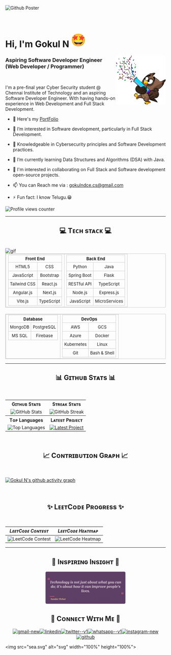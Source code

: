![Github Poster](https://github.com/user-attachments/assets/7e5ae670-97f3-422d-883c-7637254dffc4)

<br>


# Hi, I'm Gokul N <img src="512.gif" alt="GIF" width="45" height="45">    
<img src="Torch.png" align="right" alt="PNG" width="31%" height="31%">


### Aspiring Software Developer Engineer (Web Developer / Programmer) 

<br>

 I'm a pre-final year Cyber Security student @ Chennai Institute of Technology and an aspiring Software Developer Engineer. With having hands-on experience in Web Development and Full Stack Development.
 <br />
 

- 🚀 Here's my [PortFolio](https://my-portfolio-gokul-projects.vercel.app/)

- 👀 I’m interested in Software development, particularly in Full Stack Development.

- 🔐 Knowledgeable in Cybersecurity principles and Software Development practices.

- 🌱 I’m currently learning Data Structures and Algorithms (DSA) with Java.

- 💞 I'm interested in collaborating on Full Stack and Software development open-source projects.

- 📫 You can Reach me via : [gokulndce.cs@gmail.com](mailto:gokulndce.cs@gmail.com)

- ⚡ Fun fact: I know Telugu.😁
  
<p align="left">
  <img src="https://komarev.com/ghpvc/?username=KingGokul2004&&style=flat-square" alt="Profile views counter" width="17%" height="15%">
</p>

---

<h2 align="center"><strong>💻 Tᴇᴄʜ sᴛᴀᴄᴋ 💻</strong></h2>

<br />

<img src="Skills_Animation_Dark.gif" align="left" alt="gif" width="45%" height="70%">

<table style="width: 100%; text-align: center; font-size: small; border: 1px solid #ccc; border-collapse: collapse;">
  <tr>
    <td style="vertical-align: top; border: 1px solid #ccc;">
      <table style="margin: auto; border-collapse: collapse;">
        <tr>
          <th colspan="2" style="border: 1px solid #ccc;">Front End</th>
        </tr>
        <tr>
          <td style="padding: 5px; border: 1px solid #ccc;">HTML5</td>
          <td style="padding: 5px; border: 1px solid #ccc;">CSS</td>
        </tr>
        <tr>
          <td style="padding: 5px; border: 1px solid #ccc;">JavaScript</td>
          <td style="padding: 5px; border: 1px solid #ccc;">Bootstrap</td>
        </tr>
        <tr>
          <td style="padding: 5px; border: 1px solid #ccc;">Tailwind CSS</td>
          <td style="padding: 5px; border: 1px solid #ccc;">React.js</td>
        </tr>
        <tr>
          <td style="padding: 5px; border: 1px solid #ccc;">Angular.js</td>
          <td style="padding: 5px; border: 1px solid #ccc;">Next.js</td>
        </tr>
        <tr>
          <td style="padding: 5px; border: 1px solid #ccc;">Vite.js</td>
          <td style="padding: 5px; border: 1px solid #ccc;">TypeScript</td>
        </tr>
      </table>
    </td>
    <td style="vertical-align: top; border: 1px solid #ccc;">
      <table style="margin: auto; border-collapse: collapse;">
        <tr>
          <th colspan="2" style="border: 1px solid #ccc;">Back End</th>
        </tr>
        <tr>
          <td style="padding: 5px; border: 1px solid #ccc;">Python</td>
          <td style="padding: 5px; border: 1px solid #ccc;">Java</td>
        </tr>
        <tr>
          <td style="padding: 5px; border: 1px solid #ccc;">Spring Boot</td>
          <td style="padding: 5px; border: 1px solid #ccc;">Flask</td>
        </tr>
        <tr>
          <td style="padding: 5px; border: 1px solid #ccc;">RESTful API</td>
          <td style="padding: 5px; border: 1px solid #ccc;">TypeScript</td>
        </tr>
        <tr>
          <td style="padding: 5px; border: 1px solid #ccc;">Node.js</td>
          <td style="padding: 5px; border: 1px solid #ccc;">Express.js</td>
        </tr>
        <tr>
          <td style="padding: 5px; border: 1px solid #ccc;">JavaScript</td>
          <td style="padding: 5px; border: 1px solid #ccc;">MicroServices</td>
        </tr>
      </table>
    </td>
  </tr>
</table>

<div align="center" style="margin-top: 20px;">
  <table style="width: 100%; text-align: center; font-size: small; border: 1px solid #ccc; border-collapse: collapse;">
    <tr>
      <td style="vertical-align: top; border: 1px solid #ccc;">
        <table style="margin: auto; border-collapse: collapse;">
          <tr>
            <th colspan="2" style="border: 1px solid #ccc;">Database</th>
          </tr>
          <tr>
            <td style="padding: 5px; border: 1px solid #ccc;">MongoDB</td>
            <td style="padding: 5px; border: 1px solid #ccc;">PostgreSQL</td>
          </tr>
          <tr>
            <td style="padding: 5px; border: 1px solid #ccc;">MS SQL</td>
            <td style="padding: 5px; border: 1px solid #ccc;">Firebase</td>
          </tr>
        </table>
      </td>
      <td style="vertical-align: top; border: 1px solid #ccc;">
        <table style="margin: auto; border-collapse: collapse;">
          <tr>
            <th colspan="2" style="border: 1px solid #ccc;">DevOps</th>
          </tr>
          <tr>
            <td style="padding: 5px; border: 1px solid #ccc;">AWS</td>
            <td style="padding: 5px; border: 1px solid #ccc;">GCS</td>
          </tr>
          <tr>
            <td style="padding: 5px; border: 1px solid #ccc;">Azure</td>
            <td style="padding: 5px; border: 1px solid #ccc;">Docker</td>
          </tr>
          <tr>
            <td style="padding: 5px; border: 1px solid #ccc;">Kubernetes</td>
            <td style="padding: 5px; border: 1px solid #ccc;">Linux</td>
          </tr>
          <tr>
            <td style="padding: 5px; border: 1px solid #ccc;">Git</td>
            <td style="padding: 5px; border: 1px solid #ccc;">Bash & Shell</td>
          </tr>
        </table>
      </td>
    </tr>
  </table>
</div>


***


<h2 align="center"><strong>📊 Gɪᴛʜᴜʙ Sᴛᴀᴛs 📊</strong></h2>
<br />

<table>
  <tr>
    <th align="center">Gɪᴛʜᴜʙ Sᴛᴀᴛs</th>
    <th align="center">Sᴛʀᴇᴀᴋ Sᴛᴀᴛs</th>
  </tr>
  <tr>
    <td align="center">
      <img src="https://github-readme-stats.vercel.app/api?username=KingGokul2004&show_icons=true&theme=radical&count_private=true&hide_border=true" alt="GitHub Stats">
    </td>
    <td align="center">
      <img src="https://streak-stats.demolab.com/?user=KingGokul2004&theme=radical&hide_border=true" alt="GitHub Streak">
    </td>
  </tr>
  <tr>
    <th align="center">Tᴏᴘ Languages</th>
    <th align="center">Lᴀᴛᴇsᴛ Pʀᴏᴊᴇᴄᴛ</th>
  </tr>
  <tr>
    <td align="center">
      <img src="https://github-readme-stats.vercel.app/api/top-langs/?username=KingGokul2004&exclude_repo=github-readme-stats,KingGokul2004.github.io&theme=radical&layout=compact&hide_border=true" alt="Top Languages">
    </td>
    <td align="center">
      <a href="https://github.com/KingGokul2004/My_PortFolio">
        <img src="https://github-readme-stats.vercel.app/api/pin/?username=KingGokul2004&repo=My_PortFolio&theme=radical&hide_border=true" alt="Latest Project">
      </a>
    </td>
  </tr>
</table>
<br />

<h2 align="center"><strong>📈 Cᴏɴᴛʀɪʙᴜᴛɪᴏɴ Gʀᴀᴘʜ 📈</strong></h2>
<br />

[![Gokul N's github activity graph](https://github-readme-activity-graph.vercel.app/graph?username=KingGokul2004&bg_color=200024&color=ffffff&line=f53d91&point=ffd700&area=true&hide_border=true)](https://github.com/ashutosh00710/github-readme-activity-graph)

<br />

<h2 align="center"><strong>✨ LᴇᴇᴛCᴏᴅᴇ Pʀᴏɢʀᴇss ✨</strong></h2>

<br />

| *LᴇᴇᴛCᴏᴅᴇ Cᴏɴᴛᴇsᴛ* | *LᴇᴇᴛCᴏᴅᴇ Hᴇᴀᴛmᴀᴘ* |
|-----------------------------|--------------------------|
| ![LeetCode Contest](https://leetcard.jacoblin.cool/GOKUL_N_CS?theme=radical&font=Tiro%20Tamil&ext=contest) | ![LeetCode Heatmap](https://leetcard.jacoblin.cool/GOKUL_N_CS?theme=radical&font=Tiro%20Tamil&ext=heatmap) |

***

<h2 align="center"><strong>🌟 Iɴsᴘɪʀɪɴɢ Iɴsɪɢʜᴛ 🌟</strong></h2>

<div align="center">
  <img src="Group 4_enhanced.png" alt="png" width="50%" height="50%">
</div>

<h2 align="center"><strong>🤝 Cᴏɴɴᴇᴄᴛ Wɪᴛʜ Mᴇ 🤝</strong></h2>

<div align="center">
 
<a href="mailto:gokulndce.cs@gmail.com">
    <img style="width: 48px; height: 48px; margin: 0 -2px;" src="https://img.icons8.com/color/48/gmail-new.png" alt="gmail-new"/>
</a>
<a href="https://www.linkedin.com/in/gokul-n-a680a5217/">
    <img style="width: 48px; height: 48px; margin: 0 -2px;" src="https://img.icons8.com/color/48/linkedin.png" alt="linkedin"/>
</a>
<a href="https://x.com/Gokuln2004">
    <img style="width: 48px; height: 48px; margin: 0 -2px;" src="https://img.icons8.com/color/48/twitter--v1.png" alt="twitter--v1"/>
</a>
<a href="http://Wa.me/+919677287559">
    <img style="width: 48px; height: 48px; margin: 0 -2px;" src="https://img.icons8.com/color/48/whatsapp--v1.png" alt="whatsapp--v1"/>
</a>
<a href="https://www.instagram.com/smiling_villan/">
    <img style="width: 48px; height: 48px; margin: 0 -2px;" src="https://img.icons8.com/color/48/instagram-new.png" alt="instagram-new"/>
</a>
<a href="https://github.com/KingGokul2004">
    <img style="width: 48px; height: 48px; margin: 0 -2px;" src="https://img.icons8.com/nolan/64/github.png" alt="github"/>
</a>

</div>

<img src="sea.svg" alt="svg" width="100%" height="100%">
